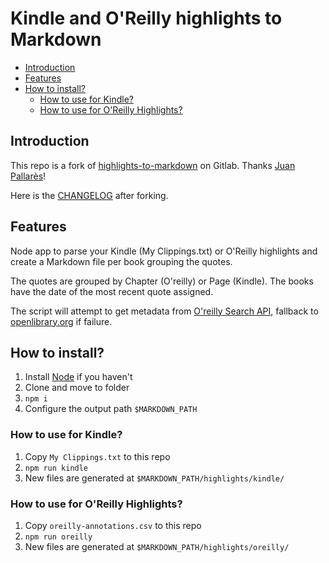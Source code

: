 # Kindle and O'Reilly highlights to Markdown

- [Introduction](#introduction)
- [Features](#features)
- [How to install?](#how-to-install)
  - [How to use for Kindle?](#how-to-use-for-kindle)
  - [How to use for O'Reilly Highlights?](#how-to-use-for-oreilly-highlights)

## Introduction

This repo is a fork of [highlights-to-markdown](https://gitlab.com/jpallares/highlights-to-markdown) on Gitlab. Thanks [Juan Pallarès](https://gitlab.com/jpallares)!

Here is the [CHANGELOG](./CHANGELOG.md) after forking.

## Features

Node app to parse your Kindle (My Clippings.txt) or O'Reilly highlights and create a Markdown file per book grouping the quotes.

The quotes are grouped by Chapter (O'reilly) or Page (Kindle). The books have the date of the most recent quote assigned.

The script will attempt to get metadata from [O'reilly Search API](https://www.oreilly.com/online-learning/integration-docs/search.html#/), fallback to [openlibrary.org](https://openlibrary.org/) if failure.

## How to install?

1. Install [Node](https://nodejs.org/en/download/) if you haven't
2. Clone and move to folder
3. `npm i`
4. Configure the output path `$MARKDOWN_PATH`

### How to use for Kindle?

1. Copy `My Clippings.txt` to this repo
1. `npm run kindle`
1. New files are generated at `$MARKDOWN_PATH/highlights/kindle/`

### How to use for O'Reilly Highlights?

1. Copy `oreilly-annotations.csv` to this repo
1. `npm run oreilly`
1. New files are generated at `$MARKDOWN_PATH/highlights/oreilly/`
